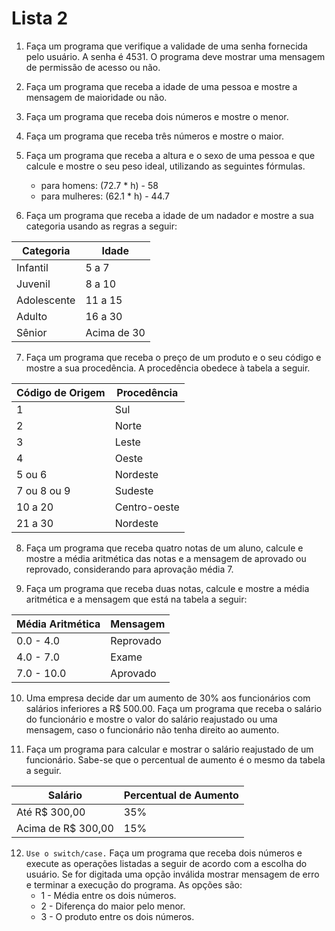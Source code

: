 # Lista 2

1. Faça um programa que verifique a validade de uma senha fornecida pelo usuário. A senha é 4531. O programa deve mostrar uma mensagem de permissão de acesso ou não.

2. Faça um programa que receba a idade de uma pessoa e mostre a mensagem de maioridade ou não.

3. Faça um programa que receba dois números e mostre o menor.

4. Faça um programa que receba três números e mostre o maior.

5. Faça um programa que receba a altura e o sexo de uma pessoa e que calcule e mostre o seu peso ideal, utilizando as seguintes fórmulas.
    * para homens: (72.7 * h) - 58
    * para mulheres: (62.1 * h) - 44.7

6. Faça um programa que receba a idade de um nadador e mostre a sua categoria usando as regras a seguir:

| Categoria | Idade |
| --- | --- |
| Infantil | 5 a 7 |
| Juvenil | 8 a 10 |
| Adolescente | 11 a 15 |
| Adulto | 16 a 30 |
| Sênior | Acima de 30 |

7. Faça um programa que receba o preço de um produto e o seu código e mostre a sua procedência. A procedência obedece à tabela a seguir.

| Código de Origem | Procedência |
| --- | --- |
| 1 | Sul |
| 2 | Norte |
| 3 | Leste |
| 4 | Oeste |
| 5 ou 6 | Nordeste |
| 7 ou 8 ou 9 | Sudeste |
| 10 a 20 | Centro-oeste |
| 21 a 30 | Nordeste |

8. Faça um programa que receba quatro notas de um aluno, calcule e mostre a média aritmética das notas e a mensagem de aprovado ou reprovado, considerando para aprovação média 7.

9. Faça um programa que receba duas notas, calcule e mostre a média aritmética e a mensagem que está na tabela a seguir:

| Média Aritmética | Mensagem |
| --- | --- |
| 0.0 - 4.0 | Reprovado |
| 4.0 - 7.0 | Exame |
| 7.0 - 10.0 | Aprovado |

10. Uma empresa decide dar um aumento de 30% aos funcionários com salários inferiores a R$ 500.00. Faça um programa que receba o salário do funcionário e mostre o valor do salário reajustado ou uma mensagem, caso o funcionário não tenha direito ao aumento.

11. Faça um programa para calcular e mostrar o salário reajustado de um funcionário. Sabe-se que o percentual de aumento é o mesmo da tabela a seguir.

| Salário | Percentual de Aumento |
| --- | --- |
| Até R$ 300,00 | 35% |
| Acima de R$ 300,00 | 15% |

12. `Use o switch/case.` Faça um programa que receba dois números e execute as operações listadas a seguir de acordo com a escolha do usuário. Se for digitada uma opção inválida mostrar mensagem de erro e terminar a execução do programa. As opções são:
    * 1 - Média entre os dois números.
    * 2 - Diferença do maior pelo menor.
    * 3 - O produto entre os dois números.
